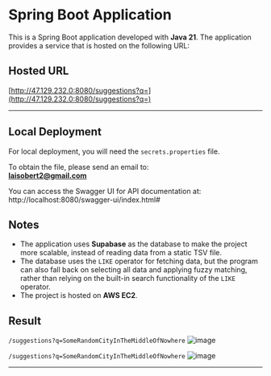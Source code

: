 # Spring Boot Application

This is a Spring Boot application developed with **Java 21**. The application provides a service that is hosted on the following URL:

## Hosted URL

[http://47.129.232.0:8080/suggestions?q=](http://47.129.232.0:8080/suggestions?q=)

---

## Local Deployment

For local deployment, you will need the `secrets.properties` file.

To obtain the file, please send an email to:  
**[laisobert2@gmail.com](mailto:laisobert2@gmail.com)**

You can access the Swagger UI for API documentation at:
http://localhost:8080/swagger-ui/index.html#

## Notes

- The application uses **Supabase** as the database to make the project more scalable, instead of reading data from a static TSV file.
- The database uses the `LIKE` operator for fetching data, but the program can also fall back on selecting all data and applying fuzzy matching, rather than relying on the built-in search functionality of the `LIKE` operator.
- The project is hosted on **AWS EC2**.

## Result
`/suggestions?q=SomeRandomCityInTheMiddleOfNowhere`
![image](https://github.com/user-attachments/assets/b3671902-44a0-4c1c-a49d-d6fbe8aafa8e)

`/suggestions?q=SomeRandomCityInTheMiddleOfNowhere`
![image](https://github.com/user-attachments/assets/f7979698-82ea-488c-b976-852871540c02)


---
